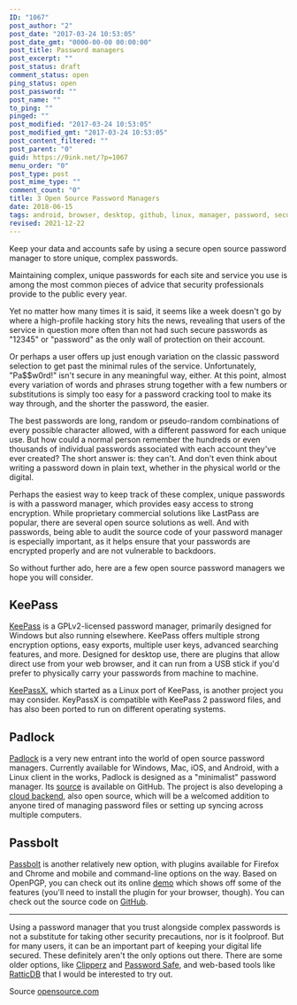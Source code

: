 ```yaml
---
ID: "1067"
post_author: "2"
post_date: "2017-03-24 10:53:05"
post_date_gmt: "0000-00-00 00:00:00"
post_title: Password managers
post_excerpt: ""
post_status: draft
comment_status: open
ping_status: open
post_password: ""
post_name: ""
to_ping: ""
pinged: ""
post_modified: "2017-03-24 10:53:05"
post_modified_gmt: "2017-03-24 10:53:05"
post_content_filtered: ""
post_parent: "0"
guid: https://0ink.net/?p=1067
menu_order: "0"
post_type: post
post_mime_type: ""
comment_count: "0"
title: 3 Open Source Password Managers
date: 2018-06-15
tags: android, browser, desktop, github, linux, manager, password, security, service, tools, windows
revised: 2021-12-22
---
```


Keep your data and accounts safe by using a secure open source
password manager to store unique, complex passwords.

Maintaining complex, unique passwords for each site and service you
use is among the most common pieces of advice that security
professionals provide to the public every year.

Yet no matter how many times it is said, it seems like a week doesn't
go by where a high-profile hacking story hits the news, revealing that
users of the service in question more often than not had such secure
passwords as "12345" or "password" as the only wall of protection on
their account.

Or perhaps a user offers up just enough variation on the classic
password selection to get past the minimal rules of the service.
Unfortunately, "Pa$$w0rd!" isn't secure in any meaningful way, either.
At this point, almost every variation of words and phrases strung
together with a few numbers or substitutions is simply too easy for a
password cracking tool to make its way through, and the shorter the
password, the easier.

The best passwords are long, random or pseudo-random combinations of
every possible character allowed, with a different password for each
unique use. But how could a normal person remember the hundreds or
even thousands of individual passwords associated with each account
they've ever created? The short answer is: they can't. And don't even
think about writing a password down in plain text, whether in the
physical world or the digital.

Perhaps the easiest way to keep track of these complex, unique
passwords is with a password manager, which provides easy access to
strong encryption. While proprietary commercial solutions like LastPass
are popular, there are several open source solutions as well. And with
passwords, being able to audit the source code of your password manager
is especially important, as it helps ensure that your passwords are
encrypted properly and are not vulnerable to backdoors.

So without further ado, here are a few open source password managers
we hope you will consider.

## KeePass

[KeePass](http://keepass.info/) is a GPLv2-licensed password manager,
primarily designed for Windows but also running elsewhere. KeePass
offers multiple strong encryption options, easy exports, multiple
user keys, advanced searching features, and more. Designed for desktop
use, there are plugins that allow direct use from your web browser,
and it can run from a USB stick if you'd prefer to physically carry
your passwords from machine to machine.

[KeePassX](https://www.keepassx.org/), which started as a Linux port
of KeePass, is another project you may consider. KeyPassX is compatible
with KeePass 2 password files, and has also been ported to run on
different operating systems.

## Padlock

[Padlock](https://padlock.io/) is a very new entrant into the world of
open source password managers. Currently available for Windows, Mac,
iOS, and Android, with a Linux client in the works, Padlock is
designed as a "minimalist" password manager. Its
[source](https://github.com/MaKleSoft/padlock) is available on GitHub.
The project is also developing a
[cloud backend](https://github.com/maklesoft/padlock-cloud), also open
source, which will be a welcomed addition to anyone tired of managing
password files or setting up syncing across multiple computers.

## Passbolt

[Passbolt](https://padlock.io/) is another relatively new option, with
plugins available for Firefox and Chrome and mobile and command-line
options on the way. Based on OpenPGP, you can check out its online
[demo](https://demo.passbolt.com/auth/login) which shows off some of
the features (you'll need to install the plugin for your browser, though).
You can check out the source code on [GitHub](https://github.com/passbolt).

* * *

Using a password manager that you trust alongside complex passwords is
not a substitute for taking other security precautions, nor is it
foolproof. But for many users, it can be an important part of keeping
your digital life secured. These definitely aren't the only options
out there. There are some older options, like [Clipperz](https://clipperz.is/)
and [Password Safe](https://pwsafe.org/), and web-based tools like
[RatticDB](https://github.com/tildaslash/RatticWeb) that I would be
interested to try out.

Source [opensource.com](https://opensource.com/article/16/12/password-managers)
